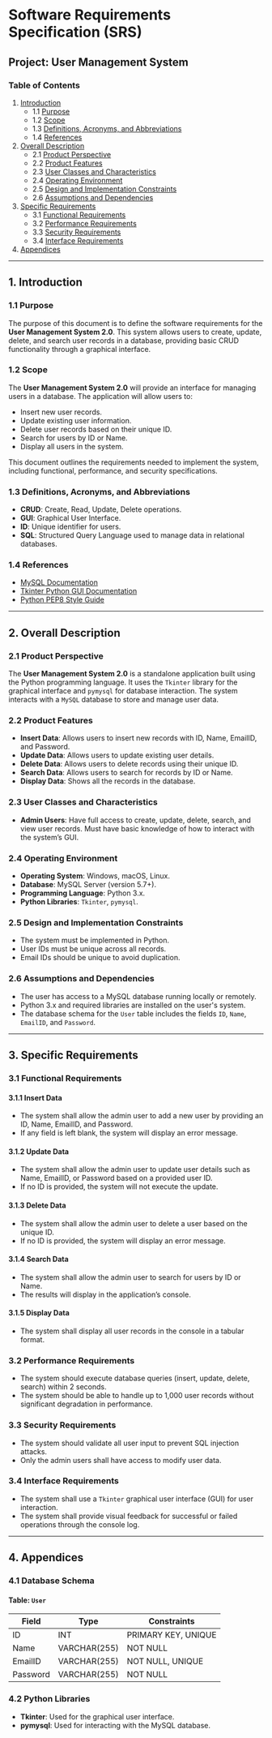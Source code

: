 # Software Requirements Specification (SRS)

## Project: User Management System 

### Table of Contents

1. [Introduction](#introduction)
    - 1.1 [Purpose](#purpose)
    - 1.2 [Scope](#scope)
    - 1.3 [Definitions, Acronyms, and Abbreviations](#definitions-acronyms-and-abbreviations)
    - 1.4 [References](#references)
2. [Overall Description](#overall-description)
    - 2.1 [Product Perspective](#product-perspective)
    - 2.2 [Product Features](#product-features)
    - 2.3 [User Classes and Characteristics](#user-classes-and-characteristics)
    - 2.4 [Operating Environment](#operating-environment)
    - 2.5 [Design and Implementation Constraints](#design-and-implementation-constraints)
    - 2.6 [Assumptions and Dependencies](#assumptions-and-dependencies)
3. [Specific Requirements](#specific-requirements)
    - 3.1 [Functional Requirements](#functional-requirements)
    - 3.2 [Performance Requirements](#performance-requirements)
    - 3.3 [Security Requirements](#security-requirements)
    - 3.4 [Interface Requirements](#interface-requirements)
4. [Appendices](#appendices)

---

## 1. Introduction

### 1.1 Purpose
The purpose of this document is to define the software requirements for the **User Management System 2.0**. This system allows users to create, update, delete, and search user records in a database, providing basic CRUD functionality through a graphical interface.

### 1.2 Scope
The **User Management System 2.0** will provide an interface for managing users in a database. The application will allow users to:
- Insert new user records.
- Update existing user information.
- Delete user records based on their unique ID.
- Search for users by ID or Name.
- Display all users in the system.

This document outlines the requirements needed to implement the system, including functional, performance, and security specifications.

### 1.3 Definitions, Acronyms, and Abbreviations
- **CRUD**: Create, Read, Update, Delete operations.
- **GUI**: Graphical User Interface.
- **ID**: Unique identifier for users.
- **SQL**: Structured Query Language used to manage data in relational databases.

### 1.4 References
- [MySQL Documentation](https://dev.mysql.com/doc/)
- [Tkinter Python GUI Documentation](https://docs.python.org/3/library/tkinter.html)
- [Python PEP8 Style Guide](https://www.python.org/dev/peps/pep-0008/)

---

## 2. Overall Description

### 2.1 Product Perspective
The **User Management System 2.0** is a standalone application built using the Python programming language. It uses the `Tkinter` library for the graphical interface and `pymysql` for database interaction. The system interacts with a `MySQL` database to store and manage user data.

### 2.2 Product Features
- **Insert Data**: Allows users to insert new records with ID, Name, EmailID, and Password.
- **Update Data**: Allows users to update existing user details.
- **Delete Data**: Allows users to delete records using their unique ID.
- **Search Data**: Allows users to search for records by ID or Name.
- **Display Data**: Shows all the records in the database.

### 2.3 User Classes and Characteristics
- **Admin Users**: Have full access to create, update, delete, search, and view user records. Must have basic knowledge of how to interact with the system’s GUI.
  
### 2.4 Operating Environment
- **Operating System**: Windows, macOS, Linux.
- **Database**: MySQL Server (version 5.7+).
- **Programming Language**: Python 3.x.
- **Python Libraries**: `Tkinter`, `pymysql`.

### 2.5 Design and Implementation Constraints
- The system must be implemented in Python.
- User IDs must be unique across all records.
- Email IDs should be unique to avoid duplication.

### 2.6 Assumptions and Dependencies
- The user has access to a MySQL database running locally or remotely.
- Python 3.x and required libraries are installed on the user's system.
- The database schema for the `User` table includes the fields `ID`, `Name`, `EmailID`, and `Password`.

---

## 3. Specific Requirements

### 3.1 Functional Requirements

#### 3.1.1 Insert Data
- The system shall allow the admin user to add a new user by providing an ID, Name, EmailID, and Password.
- If any field is left blank, the system will display an error message.

#### 3.1.2 Update Data
- The system shall allow the admin user to update user details such as Name, EmailID, or Password based on a provided user ID.
- If no ID is provided, the system will not execute the update.

#### 3.1.3 Delete Data
- The system shall allow the admin user to delete a user based on the unique ID.
- If no ID is provided, the system will display an error message.

#### 3.1.4 Search Data
- The system shall allow the admin user to search for users by ID or Name.
- The results will display in the application’s console.

#### 3.1.5 Display Data
- The system shall display all user records in the console in a tabular format.

### 3.2 Performance Requirements
- The system should execute database queries (insert, update, delete, search) within 2 seconds.
- The system should be able to handle up to 1,000 user records without significant degradation in performance.

### 3.3 Security Requirements
- The system should validate all user input to prevent SQL injection attacks.
- Only the admin users shall have access to modify user data.

### 3.4 Interface Requirements
- The system shall use a `Tkinter` graphical user interface (GUI) for user interaction.
- The system shall provide visual feedback for successful or failed operations through the console log.

---

## 4. Appendices

### 4.1 Database Schema

#### Table: `User`
| Field      | Type        | Constraints           |
|------------|-------------|-----------------------|
| ID         | INT         | PRIMARY KEY, UNIQUE   |
| Name       | VARCHAR(255)| NOT NULL              |
| EmailID    | VARCHAR(255)| NOT NULL, UNIQUE      |
| Password   | VARCHAR(255)| NOT NULL              |

### 4.2 Python Libraries
- **Tkinter**: Used for the graphical user interface.
- **pymysql**: Used for interacting with the MySQL database.
